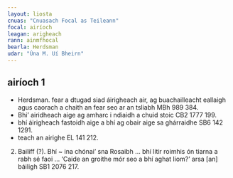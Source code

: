 ```yaml
---
layout: liosta
cnuas: "Cnuasach Focal as Teileann"
focal: airíoch
leagan: arigheach
rann: ainmfhocal
bearla: Herdsman
udar: "Úna M. Uí Bheirn"
---
```


## airíoch 1

* Herdsman. fear a dtugad siad áirigheach air, ag 
buachailleacht eallaigh agus caorach a chaith an 
fear seo ar an tsliabh MBh 989 384. 
* Bhi’ airidheach aige ag amharc i ndiaidh a
chuid stoic CB2 1777 199. 
* bhí áirigheach fastoidh aige a bhí ag obair aige 
sa ghárraidhe SB6 142 1291.
* teach an airighe EL 141 212. 

2. Bailiff (?). Bhí ~ ina chónai’ sna Rosaibh … 
bhí litir roimhis ón tiarna a rabh sé 
faoi … ‘Caide an groithe mór seo a bhí aghat 
liom?’ arsa [an] báiligh SB1 2076 217.

